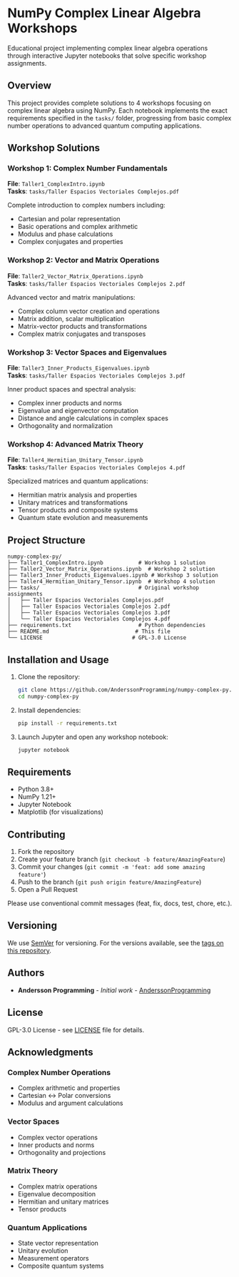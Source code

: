 # NumPy Complex Linear Algebra Workshops

Educational project implementing complex linear algebra operations through interactive Jupyter notebooks that solve specific workshop assignments.

## Overview

This project provides complete solutions to 4 workshops focusing on complex linear algebra using NumPy. Each notebook implements the exact requirements specified in the `tasks/` folder, progressing from basic complex number operations to advanced quantum computing applications.

## Workshop Solutions

### Workshop 1: Complex Number Fundamentals
**File**: `Taller1_ComplexIntro.ipynb`  
**Tasks**: `tasks/Taller Espacios Vectoriales Complejos.pdf`

Complete introduction to complex numbers including:
- Cartesian and polar representation
- Basic operations and complex arithmetic  
- Modulus and phase calculations
- Complex conjugates and properties

### Workshop 2: Vector and Matrix Operations
**File**: `Taller2_Vector_Matrix_Operations.ipynb`  
**Tasks**: `tasks/Taller Espacios Vectoriales Complejos 2.pdf`

Advanced vector and matrix manipulations:
- Complex column vector creation and operations
- Matrix addition, scalar multiplication
- Matrix-vector products and transformations
- Complex matrix conjugates and transposes

### Workshop 3: Vector Spaces and Eigenvalues  
**File**: `Taller3_Inner_Products_Eigenvalues.ipynb`  
**Tasks**: `tasks/Taller Espacios Vectoriales Complejos 3.pdf`

Inner product spaces and spectral analysis:
- Complex inner products and norms
- Eigenvalue and eigenvector computation
- Distance and angle calculations in complex spaces
- Orthogonality and normalization

### Workshop 4: Advanced Matrix Theory
**File**: `Taller4_Hermitian_Unitary_Tensor.ipynb`  
**Tasks**: `tasks/Taller Espacios Vectoriales Complejos 4.pdf`

Specialized matrices and quantum applications:
- Hermitian matrix analysis and properties
- Unitary matrices and transformations
- Tensor products and composite systems  
- Quantum state evolution and measurements

## Project Structure

```
numpy-complex-py/
├── Taller1_ComplexIntro.ipynb           # Workshop 1 solution
├── Taller2_Vector_Matrix_Operations.ipynb  # Workshop 2 solution
├── Taller3_Inner_Products_Eigenvalues.ipynb # Workshop 3 solution  
├── Taller4_Hermitian_Unitary_Tensor.ipynb  # Workshop 4 solution
├── tasks/                               # Original workshop assignments
│   ├── Taller Espacios Vectoriales Complejos.pdf
│   ├── Taller Espacios Vectoriales Complejos 2.pdf
│   ├── Taller Espacios Vectoriales Complejos 3.pdf
│   └── Taller Espacios Vectoriales Complejos 4.pdf
├── requirements.txt                     # Python dependencies
├── README.md                           # This file
└── LICENSE                            # GPL-3.0 License
```

## Installation and Usage

1. Clone the repository:
   ```bash
   git clone https://github.com/AnderssonProgramming/numpy-complex-py.git
   cd numpy-complex-py
   ```

2. Install dependencies:
   ```bash
   pip install -r requirements.txt
   ```

3. Launch Jupyter and open any workshop notebook:
   ```bash
   jupyter notebook
   ```

## Requirements

- Python 3.8+
- NumPy 1.21+
- Jupyter Notebook
- Matplotlib (for visualizations)

## Contributing

1. Fork the repository
2. Create your feature branch (`git checkout -b feature/AmazingFeature`)
3. Commit your changes (`git commit -m 'feat: add some amazing feature'`)
4. Push to the branch (`git push origin feature/AmazingFeature`)
5. Open a Pull Request

Please use conventional commit messages (feat, fix, docs, test, chore, etc.).

## Versioning

We use [SemVer](http://semver.org/) for versioning. For the versions available, see the [tags on this repository](https://github.com/AnderssonProgramming/numpy-complex-py/tags).

## Authors

- **Andersson Programming** - *Initial work* - [AnderssonProgramming](https://github.com/AnderssonProgramming)

## License

GPL-3.0 License - see [LICENSE](LICENSE) file for details.

## Acknowledgments

### Complex Number Operations
- Complex arithmetic and properties
- Cartesian ↔ Polar conversions
- Modulus and argument calculations

### Vector Spaces
- Complex vector operations
- Inner products and norms
- Orthogonality and projections

### Matrix Theory
- Complex matrix operations
- Eigenvalue decomposition
- Hermitian and unitary matrices
- Tensor products

### Quantum Applications
- State vector representation
- Unitary evolution
- Measurement operators
- Composite quantum systems
